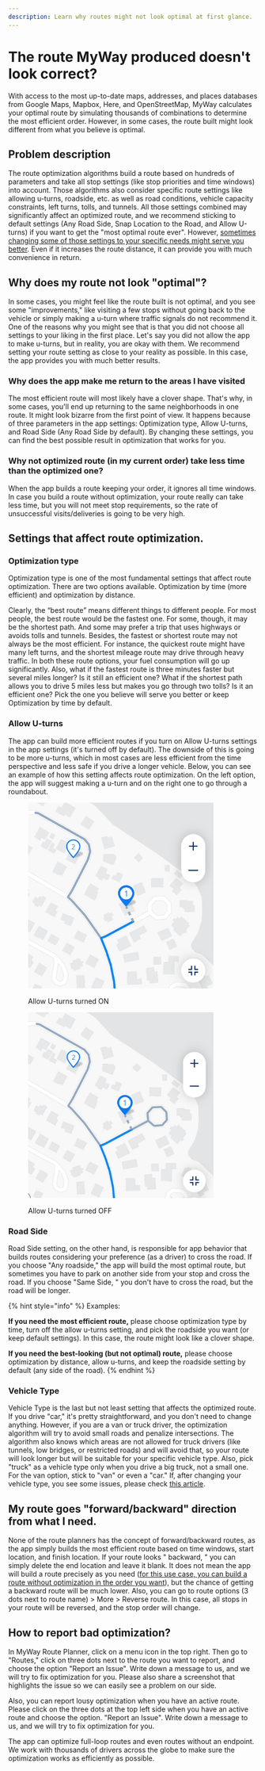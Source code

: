 ```yaml
---
description: Learn why routes might not look optimal at first glance.
---
```


# The route MyWay produced doesn't look correct?

With access to the most up-to-date maps, addresses, and places databases from Google Maps, Mapbox, Here, and OpenStreetMap, MyWay calculates your optimal route by simulating thousands of combinations to determine the most efficient order. However, in some cases, the route built might look different from what you believe is optimal.

## Problem description <a href="#vehicleroutingproblemdescription" id="vehicleroutingproblemdescription"></a>

The route optimization algorithms build a route based on hundreds of parameters and take all stop settings (like stop priorities and time windows) into account. Those algorithms also consider specific route settings like allowing u-turns, roadside, etc. as well as road conditions, vehicle capacity constraints, left turns, tolls, and tunnels. All those settings combined may significantly affect an optimized route, and we recommend sticking to default settings (Any Road Side, Snap Location to the Road, and Allow U-turns) if you want to get the "most optimal route ever". However, [sometimes changing some of those settings to your specific needs might serve you better](the-route-myway-produced-doesnt-look-correct.md#options-that-affect-route-optimization.). Even if it increases the route distance, it can provide you with much convenience in return.

## Why does my route not look "optimal"?

In some cases, you might feel like the route built is not optimal, and you see some "improvements," like visiting a few stops without going back to the vehicle or simply making a u-turn where traffic signals do not recommend it. One of the reasons why you might see that is that you did not choose all settings to your liking in the first place. Let's say you did not allow the app to make u-turns, but in reality, you are okay with them. We recommend setting your route setting as close to your reality as possible. In this case, the app provides you with much better results.

### Why does the app make me return to the areas I have visited

The most efficient route will most likely have a clover shape. That's why, in some cases, you'll end up returning to the same neighborhoods in one route. It might look bizarre from the first point of view. It happens because of three parameters in the app settings: Optimization type, Allow U-turns, and Road Side (Any Road Side by default). By changing these settings, you can find the best possible result in optimization that works for you.

### Why not optimized route (in my current order) take less time than the optimized one?

When the app builds a route keeping your order, it ignores all time windows. In case you build a route without optimization, your route really can take less time, but you will not meet stop requirements, so the rate of unsuccessful visits/deliveries is going to be very high.

## Settings that affect route optimization.

### **Optimization type**

Optimization type is one of the most fundamental settings that affect route optimization. There are two options available. Optimization by time (more efficient) and optimization by distance.&#x20;

Clearly, the “best route” means different things to different people. For most people, the best route would be the fastest one. For some, though, it may be the shortest path. And some may prefer a trip that uses highways or avoids tolls and tunnels. Besides, the fastest or shortest route may not always be the most efficient. For instance, the quickest route might have many left turns, and the shortest mileage route may drive through heavy traffic. In both these route options, your fuel consumption will go up significantly. Also, what if the fastest route is three minutes faster but several miles longer? Is it still an efficient one? What if the shortest path allows you to drive 5 miles less but makes you go through two tolls? Is it an efficient one? Pick the one you believe will serve you better or keep Optimization by time by default.

### **Allow U-turns**

The app can build more efficient routes if you turn on Allow U-turns settings in the app settings (it's turned off by default). The downside of this is going to be more u-turns, which in most cases are less efficient from the time perspective and less safe if you drive a longer vehicle. Below, you can see an example of how this setting affects route optimization. On the left option, the app will suggest making a u-turn and on the right one to go through a roundabout.

<div>

<figure><img src="../.gitbook/assets/photo_2022-11-25 20.32.50.jpeg" alt="" width="375"><figcaption><p>Allow U-turns turned ON</p></figcaption></figure>

 

<figure><img src="../.gitbook/assets/photo_2022-11-25 20.32.47.jpeg" alt="" width="375"><figcaption><p>Allow U-turns turned OFF</p></figcaption></figure>

</div>

### **Road Side**

Road Side setting, on the other hand, is responsible for app behavior that builds routes considering your preference (as a driver) to cross the road. If you choose "Any roadside," the app will build the most optimal route, but sometimes you have to park on another side from your stop and cross the road. If you choose "Same Side, " you don't have to cross the road, but the road will be longer.

{% hint style="info" %}
Examples:

**If you need the most efficient route,** please choose optimization type by time, turn off the allow u-turns setting, and pick the roadside you want (or keep default settings). In this case, the route might look like a clover shape.

**If you need the best-looking (but not optimal) route,** please choose optimization by distance, allow u-turns, and keep the roadside setting by default (any side of the road).
{% endhint %}

### **Vehicle Type**

Vehicle Type is the last but not least setting that affects the optimized route. If you drive "car," it's pretty straightforward, and you don't need to change anything. However, if you are a van or truck driver, the optimization algorithm will try to avoid small roads and penalize intersections. The algorithm also knows which areas are not allowed for truck drivers (like tunnels, low bridges, or restricted roads) and will avoid that, so your route will look longer but will be suitable for your specific vehicle type. Also, pick "truck" as a vehicle type only when you drive a big truck, not a small one. For the van option, stick to "van" or even a "car." If, after changing your vehicle type, you see some issues, please check [this article](why-some-of-my-points-are-marked-as-incorrect-or-path-not-found-or-unexpected-error.md).

## My route goes "forward/backward" direction from what I need.

None of the route planners has the concept of forward/backward routes, as the app simply builds the most efficient route based on time windows, start location, and finish location. If your route looks " backward, " you can simply delete the end location and leave it blank. It does not mean the app will build a route precisely as you need ([for this use case, you can build a route without optimization in the order you want](../guides/how-to-use-myway-route-planner.md)), but the chance of getting a backward route will be much lower. Also, you can go to route options (3 dots next to route name) > More > Reverse route. In this case, all stops in your route will be reversed, and the stop order will change.&#x20;

## How to report bad optimization?

In MyWay Route Planner, click on a menu icon in the top right. Then go to "Routes," click on three dots next to the route you want to report, and choose the option "Report an Issue". Write down a message to us, and we will try to fix optimization for you. Please also share a screenshot that highlights the issue so we can easily see a problem on our side.

Also, you can report lousy optimization when you have an active route. Please click on the three dots at the top left side when you have an active route and choose the option. "Report an Issue". Write down a message to us, and we will try to fix optimization for you.

The app can optimize full-loop routes and even routes without an endpoint. We work with thousands of drivers across the globe to make sure the optimization works as efficiently as possible.&#x20;

####

